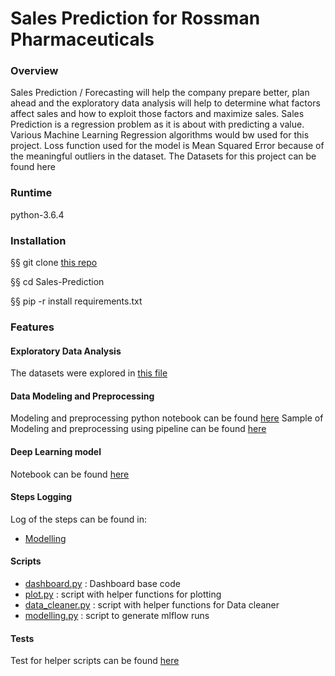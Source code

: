 # Sales Prediction for Rossman Pharmaceuticals


### Overview
Sales Prediction / Forecasting will help the company prepare better, plan ahead and the exploratory data analysis will help to determine what factors affect sales and how to exploit those factors and maximize sales.
Sales Prediction is a regression problem as it is about with predicting a value. Various Machine Learning Regression algorithms would bw used for this project.
Loss function used for the model is Mean Squared Error because of the meaningful outliers in the dataset. 
The Datasets for this project can be found here 

### Runtime
python-3.6.4

### Installation
§§ git clone [this repo](https://github.com/Theehawau/Sales-Prediction)

§§ cd Sales-Prediction

§§ pip -r install requirements.txt

### Features
#### Exploratory Data Analysis
The datasets were explored in [this file](../main/notebooks/Exploratory-Analysis.ipynb)

#### Data Modeling and Preprocessing
Modeling and preprocessing python notebook can be found [here](../main/notebooks/Modelling.ipynb)
Sample of Modeling and preprocessing using pipeline can be found [here](../main/notebooks/modelling-pipeline.ipynb)

#### Deep Learning model
Notebook can be found [here](../main/notebooks/deepLearningModel.ipynb)

#### Steps Logging
Log of the steps can be found in:
  * [Modelling](../main/notebooks/modellingSteps.log)

#### Scripts
  * [dashboard.py](../main/scripts/dashboard.py) : Dashboard base code
  * [plot.py](../main/scripts/plot.py) : script with helper functions for plotting 
  * [data_cleaner.py](../main/scripts/data_cleaner.py) : script with helper functions for Data cleaner
  * [modelling.py](../main/scripts/modelling.py) : script to generate mlflow runs
  
#### Tests
Test for helper scripts can be found [here](../main/tests/test_data_cleaner.py)

